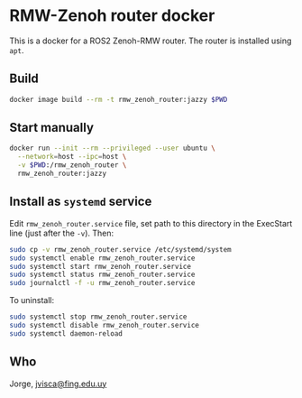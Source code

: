 # RMW-Zenoh router docker

This is a docker for a ROS2 Zenoh-RMW router. The router is installed using `apt`.

## Build

```sh
docker image build --rm -t rmw_zenoh_router:jazzy $PWD
```

## Start manually

```sh
docker run --init --rm --privileged --user ubuntu \
  --network=host --ipc=host \
  -v $PWD:/rmw_zenoh_router \
  rmw_zenoh_router:jazzy
```

## Install as `systemd` service

Edit `rmw_zenoh_router.service` file, set path to this directory in the ExecStart line (just after the `-v`). Then:

```sh
sudo cp -v rmw_zenoh_router.service /etc/systemd/system
sudo systemctl enable rmw_zenoh_router.service
sudo systemctl start rmw_zenoh_router.service
sudo systemctl status rmw_zenoh_router.service
sudo journalctl -f -u rmw_zenoh_router.service
```

To uninstall:

```sh
sudo systemctl stop rmw_zenoh_router.service
sudo systemctl disable rmw_zenoh_router.service
sudo systemctl daemon-reload
```

## Who

Jorge, <jvisca@fing.edu.uy>

